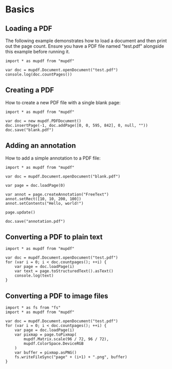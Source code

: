 # Basics

## Loading a PDF

The following example demonstrates how to load a document and then print out the page count.
Ensure you have a PDF file named "test.pdf" alongside this example before running it.

	import * as mupdf from "mupdf"

	var doc = mupdf.Document.openDocument("test.pdf")
	console.log(doc.countPages())

## Creating a PDF

How to create a new PDF file with a single blank page:

	import * as mupdf from "mupdf"

	var doc = new mupdf.PDFDocument()
	doc.insertPage(-1, doc.addPage([0, 0, 595, 842], 0, null, ""))
	doc.save("blank.pdf")

## Adding an annotation

How to add a simple annotation to a PDF file:

	import * as mupdf from "mupdf"

	var doc = mupdf.Document.openDocument("blank.pdf")

	var page = doc.loadPage(0)

	var annot = page.createAnnotation("FreeText")
	annot.setRect([10, 10, 200, 100])
	annot.setContents("Hello, world!")

	page.update()

	doc.save("annotation.pdf")

## Converting a PDF to plain text

	import * as mupdf from "mupdf"

	var doc = mupdf.Document.openDocument("test.pdf")
	for (var i = 0; i < doc.countpages(); ++i) {
		var page = doc.loadPage(i)
		var text = page.toStructuredText().asText()
		console.log(text)
	}

## Converting a PDF to image files

	import * as fs from "fs"
	import * as mupdf from "mupdf"

	var doc = mupdf.Document.openDocument("test.pdf")
	for (var i = 0; i < doc.countpages(); ++i) {
		var page = doc.loadPage(i)
		var pixmap = page.toPixmap(
			mupdf.Matrix.scale(96 / 72, 96 / 72),
			mupdf.ColorSpace.DeviceRGB
		)
		var buffer = pixmap.asPNG()
		fs.writeFileSync("page" + (i+1) + ".png", buffer)
	}

